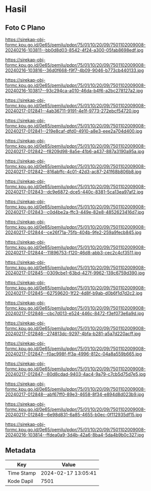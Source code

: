 # Hasil

## Foto C Plano

https://sirekap-obj-formc.kpu.go.id/0e65/pemilu/pdpr/75/01/10/20/09/7501102009008-20240216-103811--bb0d8d03-8542-4f24-a300-05fab8698edf.jpg

https://sirekap-obj-formc.kpu.go.id/0e65/pemilu/pdpr/75/01/10/20/09/7501102009008-20240216-103816--36d0f668-f9f7-4b09-9046-b773cb440133.jpg

https://sirekap-obj-formc.kpu.go.id/0e65/pemilu/pdpr/75/01/10/20/09/7501102009008-20240216-103817--93c294ca-a010-46da-b4f6-a2bc278127a2.jpg

https://sirekap-obj-formc.kpu.go.id/0e65/pemilu/pdpr/75/01/10/20/09/7501102009008-20240217-012841--4ab36711-9191-4e1f-9773-272ebcf54720.jpg

https://sirekap-obj-formc.kpu.go.id/0e65/pemilu/pdpr/75/01/10/20/09/7501102009008-20240217-012841--219e8caf-dfd0-4910-a8e3-eee2a704d400.jpg

https://sirekap-obj-formc.kpu.go.id/0e65/pemilu/pdpr/75/01/10/20/09/7501102009008-20240217-012842--f8209d98-8a5e-41b6-a437-887a3190a95a.jpg

https://sirekap-obj-formc.kpu.go.id/0e65/pemilu/pdpr/75/01/10/20/09/7501102009008-20240217-012842--816abffc-4c01-42d3-ac87-241f68b806b8.jpg

https://sirekap-obj-formc.kpu.go.id/0e65/pemilu/pdpr/75/01/10/20/09/7501102009008-20240217-012843--dc9e6872-dce5-440c-8381-5ca13ea97af2.jpg

https://sirekap-obj-formc.kpu.go.id/0e65/pemilu/pdpr/75/01/10/20/09/7501102009008-20240217-012843--c0d4be2a-ffc3-449e-82e8-4852623416d7.jpg

https://sirekap-obj-formc.kpu.go.id/0e65/pemilu/pdpr/75/01/10/20/09/7501102009008-20240217-012844--ce26f71a-75fb-404b-9fe2-259a9fecb845.jpg

https://sirekap-obj-formc.kpu.go.id/0e65/pemilu/pdpr/75/01/10/20/09/7501102009008-20240217-012844--11896753-f120-46d8-abb3-cec2c4cf3511.jpg

https://sirekap-obj-formc.kpu.go.id/0e65/pemilu/pdpr/75/01/10/20/09/7501102009008-20240217-012845--0309cbe1-63bd-427f-9962-139c6759d390.jpg

https://sirekap-obj-formc.kpu.go.id/0e65/pemilu/pdpr/75/01/10/20/09/7501102009008-20240217-012845--62759620-1f22-4d8f-b9ab-d0b6f1d7d2c2.jpg

https://sirekap-obj-formc.kpu.go.id/0e65/pemilu/pdpr/75/01/10/20/09/7501102009008-20240217-012846--cbc7d013-e524-446c-8472-f3ef073e6a9d.jpg

https://sirekap-obj-formc.kpu.go.id/0e65/pemilu/pdpr/75/01/10/20/09/7501102009008-20240217-012846--274813dc-9297-4bfa-b281-a5a7d220acff.jpg

https://sirekap-obj-formc.kpu.go.id/0e65/pemilu/pdpr/75/01/10/20/09/7501102009008-20240217-012847--f0ac998f-ff3a-4996-812c-04a8a559b665.jpg

https://sirekap-obj-formc.kpu.go.id/0e65/pemilu/pdpr/75/01/10/20/09/7501102009008-20240217-012847--80d8cdad-9403-4ac4-9a79-c7cb5d75d7e5.jpg

https://sirekap-obj-formc.kpu.go.id/0e65/pemilu/pdpr/75/01/10/20/09/7501102009008-20240217-012848--abf67ff0-89e3-4658-8f34-e894d8d023b9.jpg

https://sirekap-obj-formc.kpu.go.id/0e65/pemilu/pdpr/75/01/10/20/09/7501102009008-20240217-012848--6e98d831-6a85-4655-b0ec-0f112935df15.jpg

https://sirekap-obj-formc.kpu.go.id/0e65/pemilu/pdpr/75/01/10/20/09/7501102009008-20240216-103814--ffdea0a9-3d4b-42a6-8ba4-5da4b9b0c327.jpg


## Metadata

| Key        | Value               |
| ---------- | ------------------- |
| Time Stamp | 2024-02-17 13:05:41 |
| Kode Dapil | 7501                |



